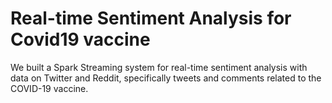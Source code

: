 # Real-time Sentiment Analysis for Covid19 vaccine
We built a Spark Streaming system for real-time sentiment analysis with data on Twitter and Reddit, specifically tweets and comments related to the COVID-19 vaccine.
